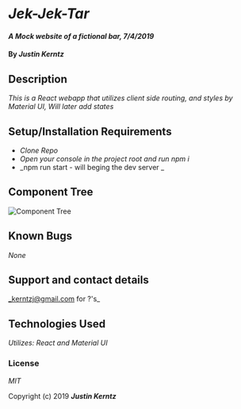 # _Jek-Jek-Tar_

#### _A Mock website of a fictional bar, 7/4/2019_

#### By _**Justin Kerntz**_

## Description

_This is a React webapp that utilizes client side routing, and styles by Material UI, Will later add states_

## Setup/Installation Requirements

* _Clone Repo_
* _Open your console in the project root and run npm i_
* _npm run start - will beging the dev server _

## Component Tree

![Component Tree](https://imgur.com/GzA3XKI)


## Known Bugs

_None_

## Support and contact details

_kerntzj@gmail.com for ?'s_

## Technologies Used

_Utilizes: React and Material UI_

### License

*MIT*

Copyright (c) 2019 **_Justin Kerntz_**